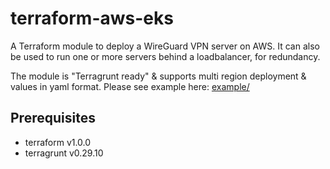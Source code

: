 # terraform-aws-eks

A Terraform module to deploy a WireGuard VPN server on AWS. It can also be used to run one or more servers behind a loadbalancer, for redundancy.

The module is "Terragrunt ready" & supports multi region deployment & values in yaml format. Please see example here: [example/](example/)

## Prerequisites
- terraform v1.0.0
- terragrunt v0.29.10
